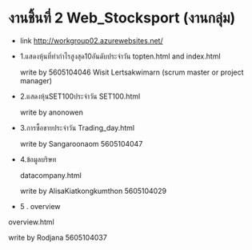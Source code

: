 # งานชิ้นที่ 2 Web_Stocksport  (งานกลุ่ม)
+ link http://workgroup02.azurewebsites.net/
+ 1.แสดงหุ้นที่ทำกำไรสูงสุด10อันดับประจำวัน
topten.html  and index.html

  write by 5605104046 Wisit Lertsakwimarn (scrum master or project manager)

+ 2.แสดงหุ้นSET100ประจำวัน
SET100.html

  write by anonowen 

+ 3.การซื้อขายประจำวัน 
Trading_day.html 

  write by Sangaroonaom 5605104047
  
+ 4.ข้อมูลบริษท

  datacompany.html

   write by  AlisaKiatkongkumthon  5605104029
 
+  5 . overview

  overview.html

   write by Rodjana 5605104037


